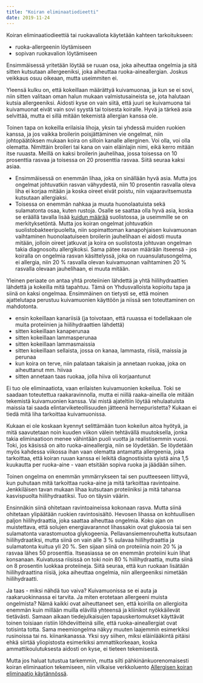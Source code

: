 ```yaml
---
title: "Koiran eliminaatiodieetti"
date: 2019-11-24
---
```


Koiran eliminaatiodieettiä tai ruokavaliota käytetään kahteen tarkoitukseen:

- ruoka-allergeenin löytämiseen
- sopivan ruokavalion löytämiseen

Ensimmäisessä yritetään löytää se ruuan osa, joka aiheuttaa ongelmia ja sitä sitten kutsutaan allergeeniksi, joka aiheuttaa ruoka-aineallergian. Joskus veikkaus osuu oikeaan, mutta useimmiten ei.

<!--more-->

Yleensä kulku on, että kokeillaan määrättyä kuivamuonaa, ja kun se ei sovi, niin sitten valitaan oman halun mukaan valmistusaineista se, jota halutaan kutsia allergeeniksi. Aidosti kyse on vain siitä, että juuri se kuivamuona tai kuivamuonat eivät vain sovi syystä tai toisesta koiralle. Hyvä ja tärkeä asia selvittää, mutta ei sillä mitään tekemistä allergian kanssa ole.

Toinen tapa on kokeilla erilaisia lihoja, yksin tai yhdessä muiden ruokien kanssa, ja jos vaikka broilerin poisjättäminen vie ongelmat, niin johtopäätöksen mukaan koira on silloin kanalle allerginen. Voi olla, voi olla olematta. Nimittäin broileri tai kana on vain eläinlajin nimi, eikä kerro mitään itse ruuasta. Meillä on kaksi broilerin jauhelihaa, jossa toisessa on 10 prosenttia rasvaa ja toisessa on 20 prosenttia rasvaa. Siitä seuraa kaksi asiaa.

- Ensimmäisessä on enemmän lihaa, joka on sinällään hyvä asia. Mutta jos ongelmat johtuvatkin rasvan vähyydestä, niin 10 prosentin rasvalla oleva liha ei korjaa mitään ja koska oireet eivät poistu, niin vajaaravitsemusta kutsutaan allergiaksi.
- Toisessa on enemmän nahkaa ja muuta huonolaatuista sekä sulamatonta osaa, kuten rustoja. Osalle se saattaa olla hyvä asia, koska se eräällä tavalla lisää [kuidun määrää](https://www.katiska.eu/tieto/koira-tieto-ruokinta/koira-ruoka-lisaravinne/kuitu-koiran-ruokinnassa/) suolistossa, ja useimmille se on merkityksetöntä. Mutta jos koiran ongelmat johtuvatkin suolistobakteeripuolelta, niin sopimattoman kanapohjaisen kuivamuonan vaihtaminen huonolaatuiseen broilerin jauhelihaan ei aidosti muuta mitään, jolloin oireet jatkuvat ja koira on suolistosta johtuvan ongelman takia diagnosoitu allergikoksi. Sama pätee rasvan määrään itseensä - jos koiralla on ongelmia rasvan käsittelyssä, joka on ruuansulatusongelma, ei allergia, niin 20 % rasvalla olevan kuivamuonan vaihtaminen 20 % rasvalla olevaan jauhelihaan, ei muuta mitään.

Yleinen periaate on antaa yhtä proteiinien lähdettä ja yhtä hiilihydraattien lähdettä ja kokeilla mitä tapahtuu. Tämä on Yhdusvalloista kopioitu tapa ja siinä on kaksi ongelmaa. Ensimmäinen on tietysti se, että moinen ajattelutapa perustuu kuivamuonien käyttöön ja niissä sen toteuttaminen on mahdotonta.

- ensin kokeillaan kanariisiä (ja toivotaan, että ruuassa ei todellakaan ole muita proteiinien ja hiilihydraattien lähdettä)
- sitten kokeillaan kanaperunaa
- sitten kokeillaan lammasperunaa
- sitten kokeillaan lammasmaissia
- sitten kokeillaan sellaista, jossa on kanaa, lammasta, riisiä, maissia ja perunaa
- kun koira on terve, niin palataan takaisin ja annetaan ruokaa, joka on aiheuttanut mm. hiivaa
- sitten annetaan taas ruokaa, jolla hiiva oli korjaantunut

Ei tuo ole eliminaatiota, vaan erilaisten kuivamuonien kokeilua. Toki se saadaan toteutettua raakaravinnolla, mutta ei niillä raaka-aineilla ole mitään tekemistä kuivamuonien kanssa. Vai mistä ajateltiin löytää rehulaatuista maissia tai saada elintarviketeollisuuden jätteenä hernepuristetta? Kukaan ei tiedä mitä liha tarkoittaa kuivamuonissa.

Kukaan ei ole koskaan kyennyt selittämään tuon kokeilun aitoa hyötyä, ja mitä saavutetaan noin kuuden viikon välein tehtävällä muutoksella, jonka takia eliminaatioon menee vähintään puoli vuotta ja realistisemmin vuosi. Toki, jos käsissä on aito ruoka-aineallergia, niin se löydetään. Se löydetään myös kahdessa viikossa ihan vaan olematta antamatta allergeenia, joka tarkoittaa, että koiran ruuan kanssa ei leikitä diagnostisista syistä aina 1,5 kuukautta per ruoka-aine - vaan etsitään sopiva ruoka ja jäädään siihen.

Toinen ongelma on enemmän ymmärrykseen tai sen puutteeseen liittyvä, kun puhutaan mitä tarkoittaa ruoka-aine ja mitä tarkoittaa ravintoaine. Jenkkiläisen tavan mukaan lihaa kutsutaan proteiiniksi ja mitä tahansa kasvispuolta hiilihydraatiksi. Tuo on täysin väärin.

Ensinnäkin siinä ohitetaan ravintoaineissa kokonaan rasva. Mutta siinä ohitetaan ylipäätään ruokien ravintosisältö. Hevosen lihassa on kohtuullisen paljon hiilihydraattia, joka saattaa aiheuttaa ongelmia. Koko ajan on muistettava, että solujen energiavarannot lihassakin ovat glukoosia tai sen sulamatonta varastomuotoa glykogeenia. Pellavansiemenrouhetta kutsutaan hiilihydraatiksi, mutta siinä on vain alle 3 % sulavaa hiilihydraattia ja sulamatonta kuitua yli 20 %. Sen sijaan siinä on proteiinia noin 20 % ja rasvaa lähes 50 prosenttia. Itseasiassa se on enemmän proteiini kuin lihat konsanaan. Kuivatussa riisissä on toki noin 80 % hiilihydraattia, mutta siinä on 8 prosentin luokkaa proteiineja. Siitä seuraa, että kun ruokaan lisätään hiilihydraattina riisiä, joka aiheuttaa ongelmia, niin allergeeniksi nimetään hiilihydraatti.

Ja taas - miksi nähdä tuo vaiva? Kuivamuonissa se ei auta ja raakaruokinnassa ei tarvita. Ja miten erotetaan allergeeni muista ongelmista? Nämä kaikki ovat aiheuttaneet sen, että koirilla on allergioita enemmän kuin millään muilla elävillä yhteensä ja kliinikot nyökkäilevät tietävästi. Samaan aikaan tiedejulkaisujen tapauskertomukset käyttävät toinen toisiaan ristiin löhdeviitteinä sille, että ruoka-aineallergiat ovat totisinta totta. Sama meemiongelma näkyy muuten laajemmin esimerkiksi rusinoissa tai ns. kiinankanassa. Yksi syy siihen, miksi eläinlääkintä pitäisi ehkä siirtää yliopistosta esimerkiksi ammattikorkeaan, koska ammattikoulutuksesta aidosti on kyse, ei tieteen tekemisestä.

Mutta jos haluat tutustua tarkemmin, mutta silti pähkinänkuorenomaisesti koiran eliminaation tekemiseen, niin vilkaise verkkoluento [Allergisen koiran eliminaatio käytännössä](https://www.katiska.eu/tieto/koiran-allergia-hiiva-iho/allergisen-koiran-eliminaatio-kaytannossa/).
